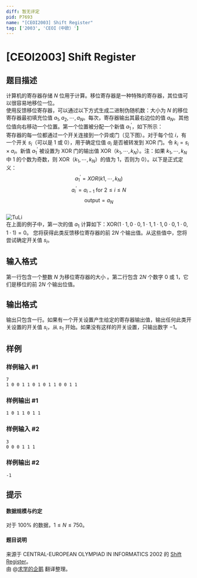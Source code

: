 ```yaml
---
diff: 暂无评定
pid: P7693
name: "[CEOI2003] Shift Register"
tag: ['2003', 'CEOI（中欧）']
---
```

# [CEOI2003] Shift Register
## 题目描述

计算机的寄存器存储 $N$ 位用于计算。移位寄存器是一种特殊的寄存器，其位值可以很容易地移位一位。  
使用反馈移位寄存器，可以通过以下方式生成二进制伪随机数：大小为 $N$ 的移位寄存器最初填充位值 $a_1,a_2,\cdots,a_N$。每次，寄存器输出其最右边位的值 $a_N$。其他位值向右移动一个位置。第一个位置被分配一个新值 $a_1^{\prime}$，如下所示：  
寄存器的每一位都通过一个开关连接到一个异或门（见下图）。对于每个位 $i$，有一个开关 $s_i$（可以是 $1$ 或 $0$），用于确定位值 $a_i$ 是否被转发到 XOR 门。令 $k_i = s_i×a_i$。新值 $a_1^{\prime}$ 被设置为 XOR 门的输出值 XOR（$k_1,\cdots, k_N$）。注：如果 $k_1,\cdots,k_N$ 中 $1$ 的个数为奇数，则 XOR（$k_1,\cdots,k_N$）的值为 $1$，否则为 $0$）。以下是正式定义：  
$$a_1^{\prime} = XOR(k1,\cdots,k_N)$$
$$a_i^{\prime} = a_{i−1} \text{ for }2 ≤ i ≤ N$$
$$\text{output} = a_N$$  
![TuLi](https://cdn.luogu.com.cn/upload/image_hosting/3fqp3iwp.png)  
在上面的例子中，第一次的值 $a_1$ 计算如下：$\text{XOR}(1 \cdot 1,0 \cdot 0,1 \cdot 1,1 \cdot 1,0 \cdot 0,1 \cdot 0,1 \cdot 1) = 0$。
您将获得此类反馈移位寄存器的前 $2N$ 个输出值。从这些值中，您将尝试确定开关值 $s_i$。
## 输入格式

第一行包含一个整数 $N$ 为移位寄存器的大小 。第二行包含 $2N$ 个数字 $0$ 或 $1$，它们是移位的前 $2N$ 个输出位值。
## 输出格式

输出只包含一行。如果有一个开关设置产生给定的寄存器输出值，输出任何此类开关设置的开关值 $s_i$，从 $s_1$ 开始。如果没有这样的开关设置，只输出数字 $-1$。
## 样例

### 样例输入 #1
```
7
1 0 0 1 1 0 1 0 1 1 0 0 1 1
```
### 样例输出 #1
```
1 0 1 1 0 1 1
```
### 样例输入 #2
```
3
0 0 0 1 1 1
```
### 样例输出 #2
```
-1
```
## 提示

#### 数据规模与约定  
对于 $100 \%$ 的数据，$1 \leq N \leq 750$。  
#### 题目说明  
来源于 CENTRAL-EUROPEAN OLYMPIAD IN INFORMATICS 2002 的 [Shift Register](https://www.ceoi2003.de/www/downloads/register-en.ps)。  
由 @[求学的企鹅](/user/271784) 翻译整理。
